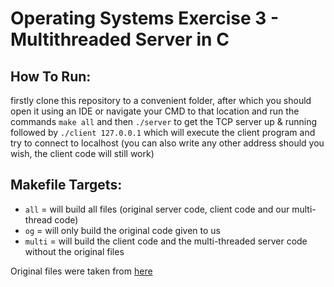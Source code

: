 # Operating Systems Exercise 3 - Multithreaded Server in C

## How To Run:
firstly clone this repository to a convenient folder, after which you should open it using an IDE or navigate your CMD to that location and run the commands
``` make all ``` and then ``` ./server ``` to get the TCP server up & running followed by ```./client 127.0.0.1``` which will execute the client program and try to connect to localhost (you can also write any other address should you wish, the client code will still work)

## Makefile Targets:
* ```all``` = will build all files (original server code, client code and our multi-thread code)
* ```og``` = will only build the original code given to us 
* ```multi``` = will build the client code and the multi-threaded server code without the original files


Original files were taken from [here](https://beej.us/guide/bgnet/html/#cb46-1)